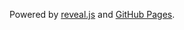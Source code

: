 
Powered by [reveal.js](https://github.com/hakimel/reveal.js) and [GitHub Pages](https://pages.github.com).
